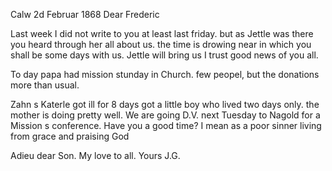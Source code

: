  Calw 2d Februar 1868
Dear Frederic

Last week I did not write to you at least last friday. but as Jettle was there you heard through her all about us. the time is drowing near in which you shall be some days with us. Jettle will bring us I trust good news of you all.

To day papa had mission stunday in Church. few peopel, but the donations more than usual.

Zahn s Katerle got ill for 8 days got a little boy who lived two days only. the mother is doing pretty well. We are going D.V. next Tuesday to Nagold for a Mission s conference. Have you a good time? I mean as a poor sinner living from grace and praising God

Adieu dear Son. My love to all.
 Yours J.G.
